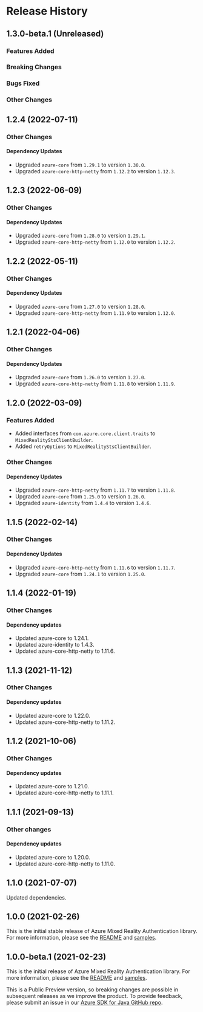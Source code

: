 # Release History

## 1.3.0-beta.1 (Unreleased)

### Features Added

### Breaking Changes

### Bugs Fixed

### Other Changes

## 1.2.4 (2022-07-11)

### Other Changes

#### Dependency Updates

- Upgraded `azure-core` from `1.29.1` to version `1.30.0`.
- Upgraded `azure-core-http-netty` from `1.12.2` to version `1.12.3`.

## 1.2.3 (2022-06-09)

### Other Changes

#### Dependency Updates

- Upgraded `azure-core` from `1.28.0` to version `1.29.1`.
- Upgraded `azure-core-http-netty` from `1.12.0` to version `1.12.2`.

## 1.2.2 (2022-05-11)

### Other Changes

#### Dependency Updates

- Upgraded `azure-core` from `1.27.0` to version `1.28.0`.
- Upgraded `azure-core-http-netty` from `1.11.9` to version `1.12.0`.

## 1.2.1 (2022-04-06)

### Other Changes

#### Dependency Updates

- Upgraded `azure-core` from `1.26.0` to version `1.27.0`.
- Upgraded `azure-core-http-netty` from `1.11.8` to version `1.11.9`.

## 1.2.0 (2022-03-09)

### Features Added

- Added interfaces from `com.azure.core.client.traits` to `MixedRealityStsClientBuilder`.
- Added `retryOptions` to `MixedRealityStsClientBuilder`.

### Other Changes

#### Dependency Updates

- Upgraded `azure-core-http-netty` from `1.11.7` to version `1.11.8`.
- Upgraded `azure-core` from `1.25.0` to version `1.26.0`.
- Upgraded `azure-identity` from `1.4.4` to version `1.4.6`.

## 1.1.5 (2022-02-14)

### Other Changes

#### Dependency Updates

- Upgraded `azure-core-http-netty` from `1.11.6` to version `1.11.7`.
- Upgraded `azure-core` from `1.24.1` to version `1.25.0`.

## 1.1.4 (2022-01-19)

### Other Changes

#### Dependency updates

- Updated azure-core to 1.24.1.
- Updated azure-identity to 1.4.3.
- Updated azure-core-http-netty to 1.11.6.

## 1.1.3 (2021-11-12)

### Other Changes

#### Dependency updates

- Updated azure-core to 1.22.0.
- Updated azure-core-http-netty to 1.11.2.

## 1.1.2 (2021-10-06)

### Other Changes

#### Dependency updates

- Updated azure-core to 1.21.0.
- Updated azure-core-http-netty to 1.11.1.

## 1.1.1 (2021-09-13)

### Other changes

#### Dependency updates

- Updated azure-core to 1.20.0.
- Updated azure-core-http-netty to 1.11.0.

## 1.1.0 (2021-07-07)

Updated dependencies.

## 1.0.0 (2021-02-26)

This is the initial stable release of Azure Mixed Reality Authentication library. For more information, please see the [README][read_me] and [samples][samples].

## 1.0.0-beta.1 (2021-02-23)

This is the initial release of Azure Mixed Reality Authentication library. For more information, please see the [README][read_me] and [samples][samples].

This is a Public Preview version, so breaking changes are possible in subsequent releases as we improve the product. To provide feedback, please submit an issue in our [Azure SDK for Java GitHub repo](https://github.com/Azure/azure-sdk-for-java/issues).

<!-- LINKS -->
[read_me]: https://github.com/Azure/azure-sdk-for-java/blob/main/sdk/mixedreality/azure-mixedreality-authentication/README.md
[samples]: https://github.com/Azure/azure-sdk-for-java/blob/main/sdk/mixedreality/azure-mixedreality-authentication/src/samples/java/com/azure/mixedreality/authentication
